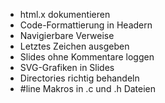 * html.x dokumentieren
* Code-Formattierung in Headern
* Navigierbare Verweise
* Letztes Zeichen ausgeben
* Slides ohne Kommentare loggen
* SVG-Grafiken in Slides
* Directories richtig behandeln
* #line Makros in .c und .h Dateien
